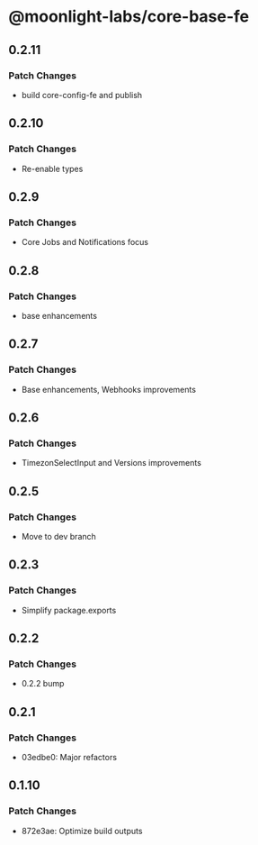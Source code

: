# @moonlight-labs/core-base-fe

## 0.2.11

### Patch Changes

- build core-config-fe and publish

## 0.2.10

### Patch Changes

- Re-enable types

## 0.2.9

### Patch Changes

- Core Jobs and Notifications focus

## 0.2.8

### Patch Changes

- base enhancements

## 0.2.7

### Patch Changes

- Base enhancements, Webhooks improvements

## 0.2.6

### Patch Changes

- TimezonSelectInput and Versions improvements

## 0.2.5

### Patch Changes

- Move to dev branch

## 0.2.3

### Patch Changes

- Simplify package.exports

## 0.2.2

### Patch Changes

- 0.2.2 bump

## 0.2.1

### Patch Changes

- 03edbe0: Major refactors

## 0.1.10

### Patch Changes

- 872e3ae: Optimize build outputs
